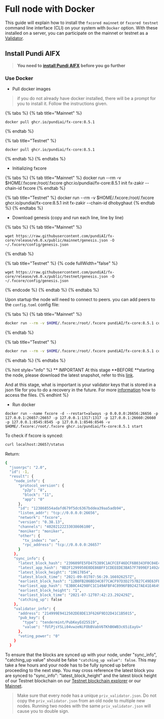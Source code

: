 # Full node with Docker

This guide will explain how to install the `fxcored mainnet` or `fxcored testnet` command line interface (CLI) on your system with `Docker` option. With these installed on a server, you can participate on the mainnet or testnet as a [Validator](../validators/).

## Install Pundi AIFX

> **You need to** [**install Pundi AIFX**](../installation.md) **before you go further**

### Use Docker

* Pull docker images

> if you do not already have docker installed, there will be a prompt for you to install it. Follow the instructions given.

{% tabs %}
{% tab title="Mainnet" %}
```
docker pull ghcr.io/pundiai/fx-core:8.5.1
```
{% endtab %}

{% tab title="Testnet" %}
```
docker pull ghcr.io/pundiai/fx-core:8.5.1
```
{% endtab %}
{% endtabs %}

* Initializing fxcore

{% tabs %}
{% tab title="Mainnet" %}
docker run --rm -v $HOME/.fxcore:/root/.fxcore ghcr.io/pundiai/fx-core:8.5.1 init fx-zakir --chain-id fxcore
{% endtab %}

{% tab title="Testnet" %}
docker run --rm -v $HOME/.fxcore:/root/.fxcore ghcr.io/pundiai/fx-core:8.5.1 init fx-zakir --chain-id dhobyghaut
{% endtab %}
{% endtabs %}

* Download genesis (copy and run each line, line by line)

{% tabs %}
{% tab title="Mainnet" %}
```
wget https://raw.githubusercontent.com/pundiAI/fx-core/release/v6.0.x/public/mainnet/genesis.json -O ~/.fxcore/config/genesis.json
```
{% endtab %}

{% tab title="Testnet" %}
{% code fullWidth="false" %}
```
wget https://raw.githubusercontent.com/pundiAI/fx-core/release/v6.0.x/public/testnet/genesis.json -O ~/.fxcore/config/genesis.json
```
{% endcode %}
{% endtab %}
{% endtabs %}

Upon startup the node will need to connect to peers. you can add peers to the `config.toml` config file:

{% tabs %}
{% tab title="Mainnet" %}
```bash
docker run --rm -v $HOME/.fxcore:/root/.fxcore pundiAI/fx-core:8.5.1 config config.toml p2p.seeds "c5877d9d243af1a504caf5b7f7a9c915b3ae94ae@fxcore-mainnet-seed-node-1.functionx.io:26656,b289311ece065c813287e3a25835bb6378999aa5@fxcore-mainnet-seed-node-2.functionx.io:26656,96f04dffc25ffcce11e179581d2a3ab6cb5535d5@fxcore-mainnet-node-1.functionx.io:26656,836ded83bac83a4ac8511826fa1ad4ca2238f960@fxcore-mainnet-node-2.functionx.io:26656,7c7a260eeefda37eac896ae423e78cf345a2ef70@fxcore-mainnet-node-3.functionx.io:26656,0fee38117655b6961319950d6beb929fb194217c@fxcore-mainnet-node-4.functionx.io:26656,6e8818051a2ca9b8be67a6f2ba48c33d8c489d5c@fxcore-mainnet-node-5.functionx.io:26656"
```
{% endtab %}

{% tab title="Testnet" %}
```bash
docker run --rm -v $HOME/.fxcore:/root/.fxcore pundiAI/fx-core:8.5.1 config config.toml p2p.seeds "e922b34e660976a64d6024bde495666752141992@dhobyghaut-seed-node-1.functionx.io:26656,a817685c010402703820be2b5a90d9e07bc5c2d3@dhobyghaut-node-1.functionx.io:26656"
```
{% endtab %}
{% endtabs %}

{% hint style="info" %}
\*\* IMPORTANT At this stage \*\*BEFORE \*\*starting the node, please download the latest snapshot, refer to this [link](use-snapshot.md).

And at this stage, what is important is your validator keys that is stored in a json file for you to do a recovery in the future. For more [information](../validators/validator-recovery.md) how to access the files.
{% endhint %}

* Run docker

```
docker run --name fxcore -d --restart=always -p 0.0.0.0:26656:26656 -p 127.0.0.1:26657:26657 -p 127.0.0.1:1317:1317 -p 127.0.0.1:26660:26660 -p 127.0.0.1:8545:8545 -p 127.0.0.1:8546:8546 -v $HOME/.fxcore:/root/.fxcore ghcr.io/pundiai/fx-core:8.5.1 start
```

To check if fxcore is synced:

```bash
curl localhost:26657/status
```

Return:

```bash
{
  "jsonrpc": "2.0",
  "id": -1,
  "result": {
    "node_info": {
      "protocol_version": {
        "p2p": "8",
        "block": "11",
        "app": "0"
      },
      "id": "123868554adafd679f5dc6367bddea39aa5adb94",
      "listen_addr": "tcp://0.0.0.0:26656",
      "network": "fxcore",
      "version": "0.38.13",
      "channels": "40202122233038606100",
      "moniker": "moniker",
      "other": {
        "tx_index": "on",
        "rpc_address": "tcp://0.0.0.0:26657"
      }
    },
    "sync_info": {
      "latest_block_hash": "239609FE5FD475389C1ACFCEF46DCF6B0343F0C04E43A7968677809C2D489F3F",
      "latest_app_hash": "0D2F1299950E0DE86BFF1CDEEEDE3BA57F7899EF1492A6E6809DF3060164046D",
      "latest_block_height": "19617854",
      "latest_block_time": "2021-09-01T07:56:29.166926257Z",
      "earliest_block_hash": "12B0FB286BD34C077CACF97D3D2757B27C49E63FB81E6262399FF11A3C3C002E",
      "earliest_app_hash": "E3B0C44298FC1C149AFBF4C8996FB92427AE41E4649B934CA495991B7852B855",
      "earliest_block_height": "1",
      "earliest_block_time": "2021-07-12T07:42:23.292429Z",
      "catching_up": false
    },
    "validator_info": {
      "address": "214999E9412502DE8DE13F626F9D32D41C1B5015",
      "pub_key": {
        "type": "tendermint/PubKeyEd25519",
        "value": "fUlPjsYSLi04vwzeNiFObBVabV6TKhB6WB3c65iEayU="
      },
      "voting_power": "0"
    }
  }
```

To ensure that the blocks are synced up with your node, under "sync\_info", "catching\_up value" should be false `"catching_up value": false`. This may take a few hours and your node has to be fully synced up before proceeding to the next step. You may cross reference the latest block you are synced to "sync\_info": "latest\_block\_height" and the latest block height of our Testnet blockchain on our [Testnet blockchain explorer](https://testnet.pundiscan.io/fxcore/blocks) or our [Mainnet](https://pundiscan.io/fxcore/proposals).

> Make sure that every node has a unique `priv_validator.json`. Do not copy the `priv_validator.json` from an old node to multiple new nodes. Running two nodes with the same `priv_validator.json` will cause you to double sign.
